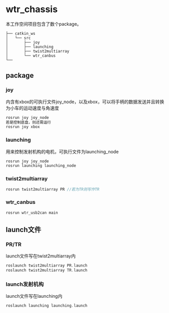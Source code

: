 # wtr_chassis

本工作空间项目包含了数个package。

```
├── catkin_ws
│   └── src
│       ├── joy
│       ├── launching
│       ├── twist2multiarray
│       └── wtr_canbus
└── 
```

## package

### joy

内含有xbox的可执行文件joy_node，以及xbox，可以将手柄的数据发送并且转换为小车的运动速度与角速度

```cpp
rosrun joy joy_node
若是控制底盘，则还需运行
rosrun joy xbox
```

### launching

用来控制发射机构的电机，可执行文件为launching_node

```cpp
rosrun joy joy_node
rosrun launching launching_node
```

### twist2multiarray

```cpp
rosrun twist2multiarray PR //若为TR则写作TR
```

### wtr_canbus

```cpp
rosrun wtr_usb2can main
```



## launch文件

### PR/TR

launch文件写在twist2multiarray内

```cpp
roslaunch twist2multiarray PR.launch
roslaunch twist2multiarray TR.launch
```

### launch发射机构

launch文件写在launching内

```cpp
roslaunch launching launching.launch
```


